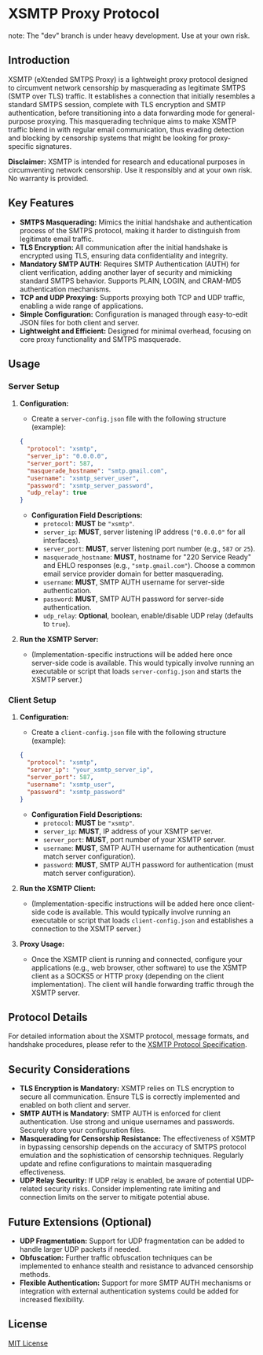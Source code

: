 # XSMTP Proxy Protocol

note: The "dev" branch is under heavy development. Use at your own risk.

## Introduction

XSMTP (eXtended SMTPS Proxy) is a lightweight proxy protocol designed to circumvent network censorship by masquerading as legitimate SMTPS (SMTP over TLS) traffic. It establishes a connection that initially resembles a standard SMTPS session, complete with TLS encryption and SMTP authentication, before transitioning into a data forwarding mode for general-purpose proxying. This masquerading technique aims to make XSMTP traffic blend in with regular email communication, thus evading detection and blocking by censorship systems that might be looking for proxy-specific signatures.

**Disclaimer:** XSMTP is intended for research and educational purposes in circumventing network censorship. Use it responsibly and at your own risk. No warranty is provided.

## Key Features

*   **SMTPS Masquerading:**  Mimics the initial handshake and authentication process of the SMTPS protocol, making it harder to distinguish from legitimate email traffic.
*   **TLS Encryption:**  All communication after the initial handshake is encrypted using TLS, ensuring data confidentiality and integrity.
*   **Mandatory SMTP AUTH:**  Requires SMTP Authentication (AUTH) for client verification, adding another layer of security and mimicking standard SMTPS behavior. Supports PLAIN, LOGIN, and CRAM-MD5 authentication mechanisms.
*   **TCP and UDP Proxying:** Supports proxying both TCP and UDP traffic, enabling a wide range of applications.
*   **Simple Configuration:**  Configuration is managed through easy-to-edit JSON files for both client and server.
*   **Lightweight and Efficient:** Designed for minimal overhead, focusing on core proxy functionality and SMTPS masquerade.

## Usage

### Server Setup

1.  **Configuration:**
    *   Create a `server-config.json` file with the following structure (example):

    ```json
    {
      "protocol": "xsmtp",
      "server_ip": "0.0.0.0",
      "server_port": 587,
      "masquerade_hostname": "smtp.gmail.com",
      "username": "xsmtp_server_user",
      "password": "xsmtp_server_password",
      "udp_relay": true
    }
    ```

    *   **Configuration Field Descriptions:**
        *   `protocol`:  **MUST** be `"xsmtp"`.
        *   `server_ip`:  **MUST**, server listening IP address (`"0.0.0.0"` for all interfaces).
        *   `server_port`: **MUST**, server listening port number (e.g., `587` or `25`).
        *   `masquerade_hostname`: **MUST**, hostname for "220 Service Ready" and EHLO responses (e.g., `"smtp.gmail.com"`). Choose a common email service provider domain for better masquerading.
        *   `username`:  **MUST**, SMTP AUTH username for server-side authentication.
        *   `password`:  **MUST**, SMTP AUTH password for server-side authentication.
        *   `udp_relay`: **Optional**, boolean, enable/disable UDP relay (defaults to `true`).

2.  **Run the XSMTP Server:**
    *   (Implementation-specific instructions will be added here once server-side code is available.  This would typically involve running an executable or script that loads `server-config.json` and starts the XSMTP server.)

### Client Setup

1.  **Configuration:**
    *   Create a `client-config.json` file with the following structure (example):

    ```json
    {
      "protocol": "xsmtp",
      "server_ip": "your_xsmtp_server_ip",
      "server_port": 587,
      "username": "xsmtp_user",
      "password": "xsmtp_password"
    }
    ```

    *   **Configuration Field Descriptions:**
        *   `protocol`:  **MUST** be `"xsmtp"`.
        *   `server_ip`:  **MUST**, IP address of your XSMTP server.
        *   `server_port`: **MUST**, port number of your XSMTP server.
        *   `username`:  **MUST**, SMTP AUTH username for authentication (must match server configuration).
        *   `password`:  **MUST**, SMTP AUTH password for authentication (must match server configuration).

2.  **Run the XSMTP Client:**
    *   (Implementation-specific instructions will be added here once client-side code is available. This would typically involve running an executable or script that loads `client-config.json` and establishes a connection to the XSMTP server.)

3.  **Proxy Usage:**
    *   Once the XSMTP client is running and connected, configure your applications (e.g., web browser, other software) to use the XSMTP client as a SOCKS5 or HTTP proxy (depending on the client implementation). The client will handle forwarding traffic through the XSMTP server.

## Protocol Details

For detailed information about the XSMTP protocol, message formats, and handshake procedures, please refer to the [XSMTP Protocol Specification](SPEC.md).

## Security Considerations

*   **TLS Encryption is Mandatory:** XSMTP relies on TLS encryption to secure all communication. Ensure TLS is correctly implemented and enabled on both client and server.
*   **SMTP AUTH is Mandatory:**  SMTP AUTH is enforced for client authentication. Use strong and unique usernames and passwords. Securely store your configuration files.
*   **Masquerading for Censorship Resistance:** The effectiveness of XSMTP in bypassing censorship depends on the accuracy of SMTPS protocol emulation and the sophistication of censorship techniques. Regularly update and refine configurations to maintain masquerading effectiveness.
*   **UDP Relay Security:** If UDP relay is enabled, be aware of potential UDP-related security risks. Consider implementing rate limiting and connection limits on the server to mitigate potential abuse.

## Future Extensions (Optional)

*   **UDP Fragmentation:**  Support for UDP fragmentation can be added to handle larger UDP packets if needed.
*   **Obfuscation:**  Further traffic obfuscation techniques can be implemented to enhance stealth and resistance to advanced censorship methods.
*   **Flexible Authentication:**  Support for more SMTP AUTH mechanisms or integration with external authentication systems could be added for increased flexibility.

## License

[MIT License](LICENSE)
